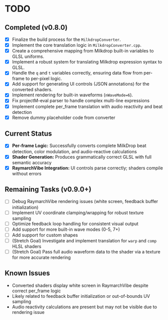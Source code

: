 # TODO

## Completed (v0.8.0)
- [x] Finalize the build process for the `MilkdropConverter`.
- [x] Implement the core translation logic in `MilkdropConverter.cpp`.
- [x] Create a comprehensive mapping from Milkdrop built-in variables to GLSL uniforms.
- [x] Implement a robust system for translating Milkdrop expression syntax to GLSL.
- [x] Handle the `q` and `t` variables correctly, ensuring data flow from per-frame to per-pixel logic.
- [x] Add support for generating UI controls (JSON annotations) for the converted shaders.
- [x] Implement rendering for built-in waveforms (`nWaveMode=6`).
- [x] Fix projectM-eval parser to handle complex multi-line expressions
- [x] Implement complete per_frame translation with audio reactivity and beat detection
- [x] Remove dummy placeholder code from converter

## Current Status
- [x] **Per-frame Logic:** Successfully converts complete MilkDrop beat detection, color modulation, and audio-reactive calculations
- [x] **Shader Generation:** Produces grammatically correct GLSL with full semantic accuracy
- [x] **RaymarchVibe Integration:** UI controls parse correctly; shaders compile without errors

## Remaining Tasks (v0.9.0+)
- [ ] Debug RaymarchVibe rendering issues (white screen, feedback buffer initialization)
- [ ] Implement UV coordinate clamping/wrapping for robust texture sampling
- [ ] Optimize feedback loop handling for consistent visual output
- [ ] Add support for more built-in wave modes (0-5, 7+)
- [ ] Add support for custom shapes
- [ ] (Stretch Goal) Investigate and implement translation for `warp` and `comp` HLSL shaders
- [ ] (Stretch Goal) Pass full audio waveform data to the shader via a texture for more accurate rendering

## Known Issues
- Converted shaders display white screen in RaymarchVibe despite correct per_frame logic
- Likely related to feedback buffer initialization or out-of-bounds UV sampling
- Audio reactivity calculations are present but may not be visible due to rendering issue
